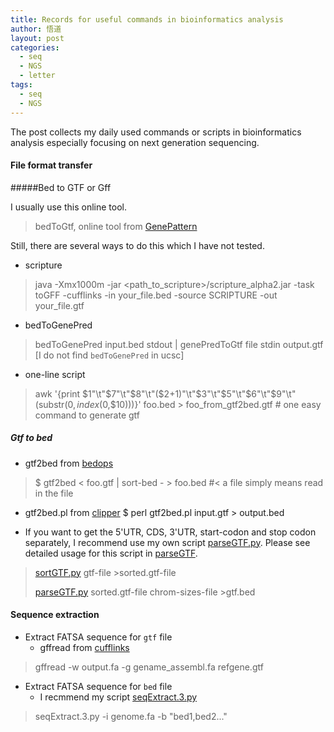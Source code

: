 ```yaml
---
title: Records for useful commands in bioinformatics analysis
author: 悟道
layout: post
categories:
  - seq
  - NGS
  - letter
tags:
  - seq
  - NGS
---
```


The post collects my daily used commands or scripts in bioinformatics analysis especially focusing on next generation sequencing.


#### File format transfer
#####Bed to GTF or Gff

I usually use this online tool.

> bedToGtf, online tool from [GenePattern](http://genepattern.broadinstitute.org/gp/pages/index.jsf)

Still, there are several ways to do this which I have not tested.

* scripture

> java -Xmx1000m -jar <path_to_scripture>/scripture_alpha2.jar -task toGFF -cufflinks -in your_file.bed -source SCRIPTURE -out your_file.gtf
* bedToGenePred
> bedToGenePred input.bed stdout | genePredToGtf file stdin output.gtf [I do not find `bedToGenePred` in ucsc]
* one-line script
> awk '{print $1"\t"$7"\t"$8"\t"($2+1)"\t"$3"\t"$5"\t"$6"\t"$9"\t"(substr($0, index($0,$10)))}' foo.bed > foo_from_gtf2bed.gtf # one easy command to generate gtf


##### Gtf to bed

* gtf2bed from [bedops](https://bedops.readthedocs.org/en/latest/content/reference/file-management/conversion/gtf2bed.html)
> $ gtf2bed < foo.gtf | sort-bed - > foo.bed #< a file simply means read in the file

* gtf2bed.pl from [clipper](http://code.google.com/p/ea-utils/source/browse/trunk/clipper/gtf2bed)
$ perl gtf2bed.pl input.gtf > output.bed 

* If you want to get the 5'UTR, CDS, 3'UTR, start-codon and stop codon separately, I recommend use my own script [parseGTF.py](https://github.com/Tong-Chen/NGS/blob/master/parseGTF.py). Please see detailed usage for this script in [parseGTF](http://tianxia-world.tk/2013/03/parsegtf-py/).

> [sortGTF.py](https://github.com/Tong-Chen/NGS/blob/master/sortGTF.py) gtf-file >sorted.gtf-file
> 
> [parseGTF.py](https://github.com/Tong-Chen/NGS/blob/master/parseGTF.py) sorted.gtf-file chrom-sizes-file >gtf.bed

#### Sequence extraction
* Extract FATSA sequence for `gtf` file
    * gffread from [cufflinks](http://cufflinks.cbcb.umd.edu/gff.html)  

> gffread -w output.fa -g gename_assembl.fa refgene.gtf

* Extract FATSA sequence for `bed` file
    * I recmmend my script [seqExtract.3.py](https://github.com/Tong-Chen/NGS/blob/master/seqExtract.3.py) 

> seqExtract.3.py -i genome.fa -b "bed1,bed2..."
 	
